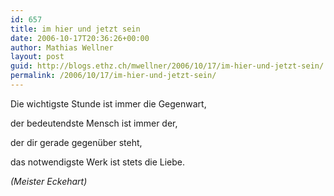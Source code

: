 ```yaml
---
id: 657
title: im hier und jetzt sein
date: 2006-10-17T20:36:26+00:00
author: Mathias Wellner
layout: post
guid: http://blogs.ethz.ch/mwellner/2006/10/17/im-hier-und-jetzt-sein/
permalink: /2006/10/17/im-hier-und-jetzt-sein/
---
```

Die wichtigste Stunde ist immer die Gegenwart,
  
der bedeutendste Mensch ist immer der,
  
der dir gerade gegenüber steht,
  
das notwendigste Werk ist stets die Liebe.

_(Meister Eckehart)_